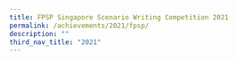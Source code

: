 ```yaml
---
title: FPSP Singapore Scenario Writing Competition 2021
permalink: /achievements/2021/fpsp/
description: ""
third_nav_title: "2021"
---
```

